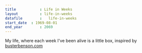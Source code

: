 ```yaml
---
title 			: Life in Weeks
layout			: life-in-weeks
datafile		:	life-in-weeks
start_date	: 1969-08-01
end_year		: 2069
---
```


My life, where each week I've been alive is a little box, inspired by [busterbenson.com](https://busterbenson.com/life-in-weeks)
